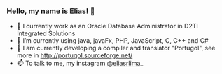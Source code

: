 ### Hello, my name is Elias! 👋


- 🔭 I currently work as an Oracle Database Administrator in D2TI Integrated Solutions
- 🌱 I’m currently using java, javaFx, PHP, JavaScript, C, C++ and C#
- 👯 I am currently developing a compiler and translator "Portugol", see more in http://portugol.sourceforge.net/
- 📫 To talk to me, my instagram <a href="https://www.instagram.com/eliasrlima_/">@eliasrlima_</a>
